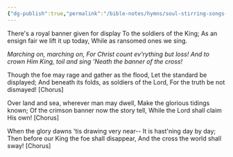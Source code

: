```yaml
---
{"dg-publish":true,"permalink":"/bible-notes/hymns/soul-stirring-songs-and-hymns/the-banner-of-the-cross/","title":"The Banner of the Cross","created":"","updated":""}
---
```



There's a royal banner given for display
To the soldiers of the King;
As an ensign fair we lift it up today,
While as ransomed ones we sing.

*Marching on, marching on,
For Christ count ev'rything but loss!
And to crown Him King,
toil and sing 'Neath the banner of the cross!*

Though the foe may rage and gather as the flood,
Let the standard be displayed;
And beneath its folds, as soldiers of the Lord,
For the truth be not dismayed!
[Chorus]

Over land and sea, wherever man may dwell,
Make the glorious tidings known;
Of the crimson banner now the story tell,
While the Lord shall claim His own!
[Chorus]

When the glory dawns 'tis drawing very near--
It is hast'ning day by day;
Then before our King the foe shall disappear,
And the cross the world shall sway!
[Chorus]